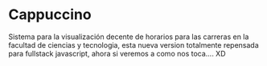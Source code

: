 Cappuccino
==========

Sistema para la visualización decente de horarios para las carreras en la 
facultad de ciencias y tecnologia, esta nueva version totalmente repensada para
fullstack javascript, ahora si veremos a como nos toca.... XD



